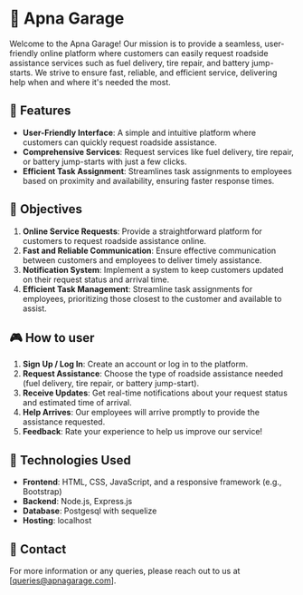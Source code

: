 # 🚗 Apna Garage

Welcome to the Apna Garage! Our mission is to provide a seamless, user-friendly online platform where customers can easily request roadside assistance services such as fuel delivery, tire repair, and battery jump-starts. We strive to ensure fast, reliable, and efficient service, delivering help when and where it's needed the most.

## 🌟 Features

- **User-Friendly Interface**: A simple and intuitive platform where customers can quickly request roadside assistance.
- **Comprehensive Services**: Request services like fuel delivery, tire repair, or battery jump-starts with just a few clicks.
- **Efficient Task Assignment**: Streamlines task assignments to employees based on proximity and availability, ensuring faster response times.

## 🚀 Objectives

1. **Online Service Requests**: Provide a straightforward platform for customers to request roadside assistance online.
2. **Fast and Reliable Communication**: Ensure effective communication between customers and employees to deliver timely assistance.
3. **Notification System**: Implement a system to keep customers updated on their request status and arrival time.
4. **Efficient Task Management**: Streamline task assignments for employees, prioritizing those closest to the customer and available to assist.

## 🎮 How to user

1. **Sign Up / Log In**: Create an account or log in to the platform.
2. **Request Assistance**: Choose the type of roadside assistance needed (fuel delivery, tire repair, or battery jump-start).
3. **Receive Updates**: Get real-time notifications about your request status and estimated time of arrival.
4. **Help Arrives**: Our employees will arrive promptly to provide the assistance requested.
5. **Feedback**: Rate your experience to help us improve our service!

## 🔧 Technologies Used

- **Frontend**: HTML, CSS, JavaScript, and a responsive framework (e.g., Bootstrap)
- **Backend**: Node.js, Express.js
- **Database**: Postgesql with sequelize
- **Hosting**: localhost

## 📧 Contact

For more information or any queries, please reach out to us at [queries@apnagarage.com].
